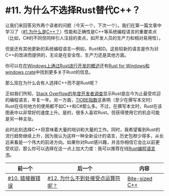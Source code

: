 # #11. 为什么不选择Rust替代C++？

让我们来回答另外两个读者的问题（今天一个，下次一个）。我们在第一篇文章中学习了（[#1.为什么是C++？](001.md)）性能和正确性是C++等系统编程语言的重要卖点（比如，C#的不同但同样引人注目的卖点，如开发人员的生产力和相对易用性）。

但是还有其他更新的系统编程语言&mdash;例如，Rust和D。这些较新的语言是作为对C++的改进而提供的，无论是在安全性、生产力还是其他方面。

你可以在[在Windows上通过Rust进行开发的概述](https://docs.microsoft.com/windows/dev-environment/rust/overview)还有[Rust for Windows和windows crate](https://docs.microsoft.com/windows/dev-environment/rust/rust-for-windows)中找到更多关于Rust的信息。

那么现在为什么会有人选择C++而不是Rust呢？

正如我们所知，[Stack Overflow的年度开发者调查](https://insights.stackoverflow.com/survey)显示Rust是迄今为止最受欢迎的编程语言，年复一年。另一方面，[TIOBE指数](https://www.tiobe.com/tiobe-index/)这表明（至少在撰写本文时）Rust在任何地方的使用都不如C++和C#那么多。不过，在撰写本文时，Rust在该图表中以非常好的速度上升。是的，很多人喜欢Rust。但获得使用它的机会可能是另一种主张。

此时此刻选择C++将意味着大量的培训和大量的工作。同时，我希望看到Rust的流行趋势继续上升，因为我认为这样一种全新设计的语言，历史包袱少得多，从长远来看是一个伟大的前进方向。如果你对Rust感兴趣，并且你相信它会比以前更受欢迎，那么你可以选择在这一点上加大力度：我可以推荐在线[Rust编程语言书](https://doc.rust-lang.org/book/#the-rust-programming-language)。

|前一个|后一个|内容|
|-|-|-|
|[#10. 链接器错误](010.md)|[#12. 为什么不到处接受点运算符呢？](012.md)|[Bite-sized C++](../../README.md)|

